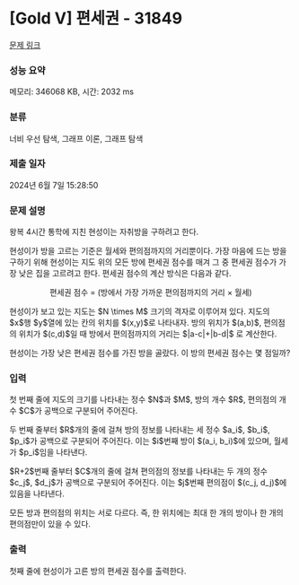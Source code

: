 # [Gold V] 편세권 - 31849 

[문제 링크](https://www.acmicpc.net/problem/31849) 

### 성능 요약

메모리: 346068 KB, 시간: 2032 ms

### 분류

너비 우선 탐색, 그래프 이론, 그래프 탐색

### 제출 일자

2024년 6월 7일 15:28:50

### 문제 설명

<p>왕복 4시간 통학에 지친 현성이는 자취방을 구하려고 한다.</p>

<p>현성이가 방을 고르는 기준은 월세와 편의점까지의 거리뿐이다. 가장 마음에 드는 방을 구하기 위해 현성이는 지도 위의 모든 방에 편세권 점수를 매겨 그 중 편세권 점수가 가장 낮은 집을 고르려고 한다. 편세권 점수의 계산 방식은 다음과 같다.</p>

<p style="text-align: center;">편세권 점수 = (방에서 가장 가까운 편의점까지의 거리 × 월세)</p>

<p>현성이가 보고 있는 지도는 $N \times M$ 크기의 격자로 이루어져 있다. 지도의 $x$행 $y$열에 있는 칸의 위치를 $(x,y)$로 나타내자. 방의 위치가 $(a,b)$, 편의점의 위치가 $(c,d)$일 때 방에서 편의점까지의 거리는 $|a-c|+|b-d|$ 로 계산한다.</p>

<p>현성이는 가장 낮은 편세권 점수를 가진 방을 골랐다. 이 방의 편세권 점수는 몇 점일까?</p>

### 입력 

 <p>첫 번째 줄에 지도의 크기를 나타내는 정수 $N$과 $M$, 방의 개수 $R$, 편의점의 개수 $C$가 공백으로 구분되어 주어진다. </p>

<p>두 번째 줄부터 $R$개의 줄에 걸쳐 방의 정보를 나타내는 세 정수 $a_i$, $b_i$, $p_i$가 공백으로 구분되어 주어진다. 이는 $i$번째 방이 $(a_i, b_i)$에 있으며, 월세가 $p_i$임을 나타낸다.</p>

<p>$R+2$번째 줄부터 $C$개의 줄에 걸쳐 편의점의 정보를 나타내는 두 개의 정수 $c_j$, $d_j$가 공백으로 구분되어 주어진다. 이는 $j$번째 편의점이 $(c_j, d_j)$에 있음을 나타낸다.</p>

<p>모든 방과 편의점의 위치는 서로 다르다. 즉, 한 위치에는 최대 한 개의 방이나 한 개의 편의점만이 있을 수 있다.</p>

### 출력 

 <p>첫째 줄에 현성이가 고른 방의 편세권 점수를 출력한다.</p>

